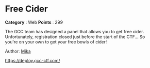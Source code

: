 # Free Cider

**Category** : Web
**Points** : 299

The GCC team has designed a panel that allows you to get free cider. Unfortunately, registration closed just before the start of the CTF... So you're on your own to get your free bowls of cider!

Author: [Mika](https://twitter.com/bWlrYQ)

https://deploy.gcc-ctf.com/



